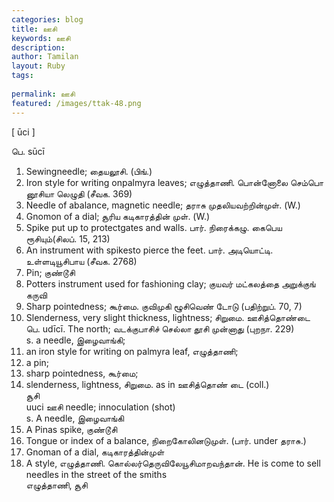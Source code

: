 ```yaml
---
categories: blog
title: ஊசி
keywords: ஊசி
description: 
author: Tamilan
layout: Ruby
tags: 
 
permalink: ஊசி
featured: /images/ttak-48.png
---
```

  
[ ūci ]  
  
பெ. sūcī  
1. Sewingneedle; தையலூசி. (பிங்.)  
2. Iron style for writing onpalmyra leaves; எழுத்தாணி. பொன்னோலை செம்பொ னூசியா லெழுதி (சீவக. 369)  
3. Needle of abalance, magnetic needle; தராசு முதலியவற்றின்முள். (W.)  
4. Gnomon of a dial; சூரிய கடிகாரத்தின் முள். (W.)  
5. Spike put up to protectgates and walls. பார். நிரைக்கழு. கைபெய ரூசியும்(சிலப். 15, 213)  
6. An instrument with spikesto pierce the feet. பார். அடியொட்டி. உள்ளடியூசிபாய (சீவக. 2768)  
7. Pin; குண்டூசி  
8. Potters instrument used for fashioning clay; குயவர் மட்கலத்தை அறுக்குங் கருவி  
9. Sharp pointedness; கூர்மை. குவிமுகி ழூசிவெண் டோடு (பதிற்றுப். 70, 7)  
10. Slenderness, very slight thickness, lightness; சிறுமை. ஊசித்தொண்டை  
பெ. udīcī. The north; வடக்குபாசிச் செல்லா தூசி முன்னாது (புறநா. 229)  
s. a needle, இழைவாங்கி;  
2. an iron style for writing on palmyra leaf, எழுத்தாணி;  
3. a pin;  
4. sharp pointedness, கூர்மை;  
5. slenderness, lightness, சிறுமை. as in ஊசித்தொண் டை (coll.)  
சூசி  
uuci ஊசி needle; innoculation (shot)  
s. A needle, இழைவாங்கி  
2. A Pinas spike, குண்டூசி  
3. Tongue or index of a balance, நிறைகோலினடுமுள். (பார். under தராசு.)  
4. Gnoman of a dial, கடிகாரத்தின்முள்  
5. A style, எழுத்தாணி. கொல்லர்தெருவிலேயூசிமாறவந்தான். He is come to sell needles in the street of the smiths  
எழுத்தாணி, சூசி